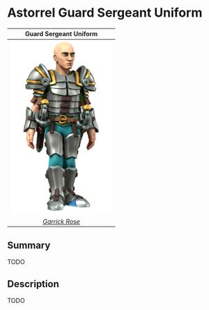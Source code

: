 # Astorrel Guard Sergeant Uniform

| Guard Sergeant Uniform |
|:---:|
| <img src="../../../../../../images/uniforms/astorrel-guard-sergeant.png" height="400" /> |
| *[Garrick Rose](../../../../../people/garrick-rose.md)* |

## Summary

TODO

## Description

TODO
